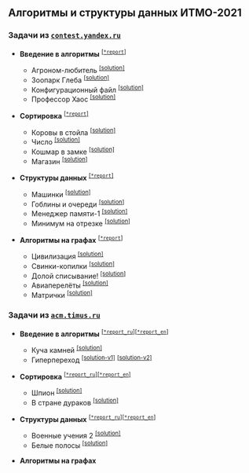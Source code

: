 ## Алгоритмы и структуры данных ИТМО-2021

### Задачи из [`contest.yandex.ru`](https://contest.yandex.ru/)

-   **Введение в алгоритмы** <sup>[\[`*report`\]](yandex/1.introduction-in-algorithms/*report.md)</sup>
    
    -   Агроном-любитель <sup>[\[solution\]](yandex/1.introduction-in-algorithms/amateur-agronomist.cpp)</sup>
    -   Зоопарк Глеба <sup>[\[solution\]](yandex/1.introduction-in-algorithms/zoo-gleb.cpp)</sup>
    -   Конфигурационный файл <sup>[\[solution\]](yandex/1.introduction-in-algorithms/config-file.cpp)</sup>
    -   Профессор Хаос <sup>[\[solution\]](yandex/1.introduction-in-algorithms/doctor-house.cpp)</sup>
    
-   **Сортировка** <sup>[\[`*report`\]](yandex/2.sorting/*report.md)</sup>
    
    -   Коровы в стойла <sup>[\[solution\]](yandex/2.sorting/cows-in-stalls.cpp)</sup>
    -   Число <sup>[\[solution\]](yandex/2.sorting/number.cpp)</sup>
    -   Кошмар в замке <sup>[\[solution\]](yandex/2.sorting/castle-nightmare.cpp)</sup>
    -   Магазин <sup>[\[solution\]](yandex/2.sorting/store.cpp)</sup>

-   **Структуры данных** <sup>[\[`*report`\]](yandex/3.data-structure/*report.md)</sup>
    
    -   Машинки <sup>[\[solution\]](yandex/3.data-structure/toy-cars.cpp)</sup>
    -   Гоблины и очереди <sup>[\[solution\]](yandex/3.data-structure/goblins-and-queues.cpp)</sup>
    -   Менеджер памяти-1 <sup>[\[solution\]](yandex/3.data-structure/memory-manager.cpp)</sup>
    -   Минимум на отрезке <sup>[\[solution\]](yandex/3.data-structure/minimum-on-segment.cpp)</sup>
    
-   **Алгоритмы на графах** <sup>[\[`*report`\]](yandex/4.graph-algorithms/*report.md)</sup>

    -   Цивилизация <sup>[\[solution\]](yandex/4.graph-algorithms/civilization.cpp)</sup>
    -   Свинки-копилки <sup>[\[solution\]](yandex/4.graph-algorithms/piggy-banks.cpp)</sup>
    -   Долой списывание! <sup>[\[solution\]](yandex/4.graph-algorithms/down-with-cheating.cpp)</sup>
    -   Авиаперелёты <sup>[\[solution\]](yandex/4.graph-algorithms/air-travel.cpp)</sup>
    -   Матрички <sup>[\[solution\]](yandex/4.graph-algorithms/matrices.cpp)</sup>

### Задачи из [`acm.timus.ru`](https://acm.timus.ru/)

-   **Введение в алгоритмы** <sup>[\[`*report_ru`\]](timus/1.introduction-in-algorithms/*report_ru.md)</sup><sup>[\[`*report_en`\]](timus/1.introduction-in-algorithms/*report_en.md)</sup>
    
    -   Куча камней <sup>[\[solution\]](timus/1.introduction-in-algorithms/stone-pile.cpp)</sup>
    -   Гиперпереход <sup>[\[solution-v1\]](timus/1.introduction-in-algorithms/hyperjump-v1.cpp)</sup> <sup>[\[solution-v2\]](timus/1.introduction-in-algorithms/hyperjump-v2.cpp)</sup>
    
-   **Сортировка** <sup>[\[`*report_ru`\]](timus/2.sorting/*report_ru.md)</sup><sup>[\[`*report_en`\]](timus/2.sorting/*report_en.md)</sup>
    
    -   Шпион <sup>[\[solution\]](timus/2.sorting/spy.cpp)</sup>
    -   В стране дураков <sup>[\[solution\]](timus/2.sorting/country-of-fools.cpp)</sup>

-   **Структуры данных** <sup>[\[`*report_ru`\]](timus/3.data-structure/*report_ru.md)</sup><sup>[\[`*report_en`\]](timus/3.data-structure/*report_en.md)</sup>

    -   Военные учения 2 <sup>[\[solution\]](timus/3.data-structure/war-games-2.cpp)</sup>
    -   Белые полосы <sup>[\[solution\]](timus/3.data-structure/white-streaks.cpp)</sup>

-   **Алгоритмы на графах**
